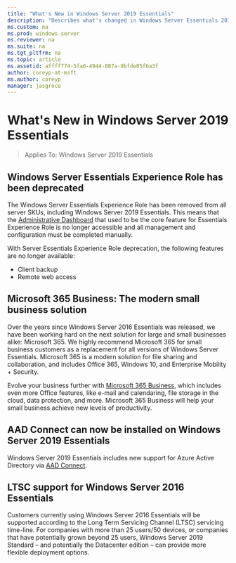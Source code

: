 ```yaml
---
title: "What's New in Windows Server 2019 Essentials"
description: "Describes what's changed in Windows Server Essentials 2019"
ms.custom: na
ms.prod: windows-server
ms.reviewer: na
ms.suite: na
ms.tgt_pltfrm: na
ms.topic: article
ms.assetid: affff774-5fa6-4944-887a-9bfde05f6a3f
author: coreyp-at-msft
ms.author: coreyp
manager: jasgroce
---
```


# What's New in Windows Server 2019 Essentials

> Applies To: Windows Server 2019 Essentials

## Windows Server Essentials Experience Role has been deprecated

The Windows Server Essentials Experience Role has been removed from all server SKUs, including Windows Server 2019 Essentials. This means that the [Administrative Dashboard](../manage/overview-of-the-dashboard-in-windows-server-essentials.md) that used to be the core feature for Essentials Experience Role is no longer accessible and all management and configuration must be completed manually. 

With Server Essentials Experience Role deprecation, the following features are no longer available:

-	Client backup 
-	Remote web access 

## Microsoft 365 Business: The modern small business solution 

Over the years since Windows Server 2016 Essentials was released, we have been working hard on the next solution for large and small businesses alike: Microsoft 365. We highly recommend Microsoft 365 for small business customers as a replacement for all versions of Windows Server Essentials. Microsoft 365 is a modern solution for file sharing and collaboration, and includes Office 365, Windows 10, and Enterprise Mobility + Security. 

Evolve your business further with [Microsoft 365 Business](https://www.microsoft.com/microsoft-365/business), which includes even more Office features, like e-mail and calendaring, file storage in the cloud, data protection, and more. Microsoft 365 Business will help your small business achieve new levels of productivity.

## AAD Connect can now be installed on Windows Server 2019 Essentials

Windows Server 2019 Essentials includes new support for Azure Active Directory via [AAD Connect](https://docs.microsoft.com/azure/active-directory/connect/active-directory-aadconnect-prerequisites). 

## LTSC support for Windows Server 2016 Essentials

Customers currently using Windows Server 2016 Essentials will be supported according to the Long Term Servicing Channel (LTSC) servicing time-line.
For companies with more than 25 users/50 devices, or companies that have potentially grown beyond 25 users, Windows Server 2019 Standard – and potentially the Datacenter edition – can provide more flexible deployment options.
